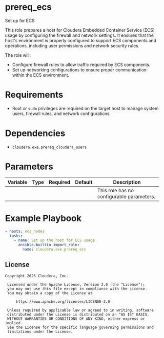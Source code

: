 # prereq_ecs

Set up for ECS

This role prepares a host for Cloudera Embedded Container Service (ECS) usage by configuring the firewall and network settings. It ensures that the host's environment is properly configured to support ECS components and operations, including user permissions and network security rules.

The role will:
- Configure firewall rules to allow traffic required by ECS components.
- Set up networking configurations to ensure proper communication within the ECS environment.

# Requirements

- Root or `sudo` privileges are required on the target host to manage system users, firewall rules, and network configurations.

# Dependencies

- `cloudera.exe.prereq_cloudera_users`

# Parameters

| Variable | Type | Required | Default | Description |
| --- | --- | --- | --- | --- |
| | | | | This role has no configurable parameters. |

# Example Playbook

```yaml
- hosts: ecs_nodes
  tasks:
    - name: Set up the host for ECS usage
      ansible.builtin.import_role:
        name: cloudera.exe.prereq_ecs
```

## License

```
Copyright 2025 Cloudera, Inc.

 Licensed under the Apache License, Version 2.0 (the "License");
 you may not use this file except in compliance with the License.
 You may obtain a copy of the License at

     https://www.apache.org/licenses/LICENSE-2.0

 Unless required by applicable law or agreed to in writing, software
 distributed under the License is distributed on an "AS IS" BASIS,
 WITHOUT WARRANTIES OR CONDITIONS OF ANY KIND, either express or implied.
 See the License for the specific language governing permissions and
 limitations under the License.
```
